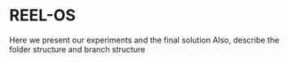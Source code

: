# REEL-OS

 Here we present our experiments and the final solution 
 Also, describe the folder structure and branch structure 
